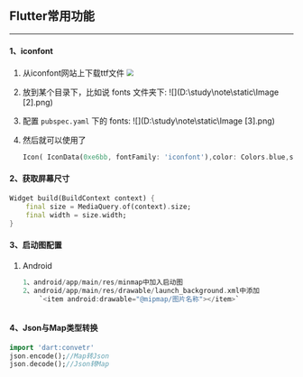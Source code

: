 ## Flutter常用功能

---



#### 1、iconfont

1.  从iconfont网站上下载ttf文件
    <img src="D:\study\note\static\Image.png" style="zoom:75%; margin-left:0;" />
    
    
    
2.  放到某个目录下，比如说 fonts 文件夹下:
    ![](D:\study\note\static\Image [2].png)

    

3. 配置 `pubspec.yaml` 下的 fonts:
    ![](D:\study\note\static\Image [3].png)

    

4.  然后就可以使用了

    ```dart
    Icon( IconData(0xe6bb, fontFamily: 'iconfont'),color: Colors.blue,size: 89.0)
    ```

    

#### 2、获取屏幕尺寸

```dart
Widget build(BuildContext context) {
    final size = MediaQuery.of(context).size;
    final width = size.width;
}
```



#### 3、启动图配置

1. Android

   ```DART
   1、android/app/main/res/minmap中加入启动图
   2、android/app/main/res/drawable/launch_background.xml中添加
       `<item android:drawable="@mipmap/图片名称"></item>`
   ```

###### 



#### 4、Json与Map类型转换

```dart
import 'dart:convetr'
json.encode();//Map转Json
json.decode();//Json转Map
```
